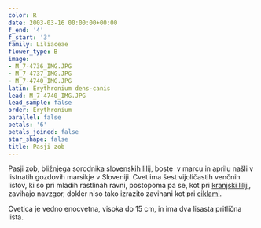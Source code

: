 ```yaml
---
color: R
date: 2003-03-16 00:00:00+00:00
f_end: '4'
f_start: '3'
family: Liliaceae
flower_type: B
image:
- M_7-4736_IMG.JPG
- M_7-4737_IMG.JPG
- M_7-4740_IMG.JPG
latin: Erythronium dens-canis
lead: M_7-4740_IMG.JPG
lead_sample: false
order: Erythronium
parallel: false
petals: '6'
petals_joined: false
star_shape: false
title: Pasji zob
---
```

Pasji zob, bližnjega sorodnika [slovenskih lilij](../genus/lilium/), boste  v marcu in aprilu našli v listnatih gozdovih marsikje v Sloveniji. Cvet ima šest vijoličastih venčnih listov, ki so pri mladih rastlinah ravni, postopoma pa se, kot pri [kranjski liliji](../liliumcarniolicum/), zavihajo navzgor, dokler niso tako izrazito zavihani kot pri [ciklami](../cyclamenpurpurascens/).

Cvetica je vedno enocvetna, visoka do 15 cm, in ima dva lisasta pritlična lista.
